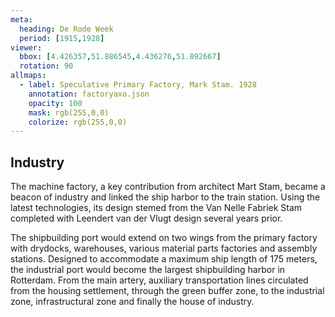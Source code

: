 ```yaml
---
meta:
  heading: De Rode Week
  period: [1915,1928]
viewer:
  bbox: [4.426357,51.886545,4.436276,51.892667]
  rotation: 90
allmaps:
  - label: Speculative Primary Factory, Mark Stam. 1928
    annotation: factoryaxo.json
    opacity: 100
    mask: rgb(255,0,0)
    colorize: rgb(255,0,0)
---
```


## Industry

The machine factory, a key contribution from architect Mart Stam, became a beacon of industry and linked the ship harbor to the train station. Using the latest technologies, its design stemed from the Van Nelle Fabriek Stam completed with Leendert van der Vlugt design several years prior.

The shipbuilding port would extend on two wings from the primary factory with drydocks, warehouses, various material parts factories and assembly stations. Designed to accommodate a maximum ship length of 175 meters, the industrial port would become the largest shipbuilding harbor in Rotterdam. From the main artery, auxiliary transportation lines circulated from the housing settlement, through the green buffer zone, to the industrial zone, infrastructural zone and finally the house of industry.
